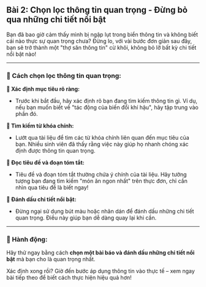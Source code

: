 ## Bài 2: Chọn lọc thông tin quan trọng - Đừng bỏ qua những chi tiết nổi bật  

Bạn đã bao giờ cảm thấy mình bị ngập lụt trong biển thông tin và không biết cái nào thực sự quan trọng chưa? Đừng lo, với vài bước đơn giản sau đây, bạn sẽ trở thành một "thợ săn thông tin" cừ khôi, không bỏ lỡ bất kỳ chi tiết nổi bật nào!

---

### 📌 Cách chọn lọc thông tin quan trọng:

**🔹 Xác định mục tiêu rõ ràng:**
- Trước khi bắt đầu, hãy xác định rõ bạn đang tìm kiếm thông tin gì. Ví dụ, nếu bạn muốn biết về "tác động của biến đổi khí hậu", hãy tập trung vào phần đó.

**🔹 Tìm kiếm từ khóa chính:**
- Lướt qua tài liệu để tìm các từ khóa chính liên quan đến mục tiêu của bạn. Nhiều sinh viên đã thấy rằng việc này giúp họ nhanh chóng xác định được thông tin quan trọng.

**🔹 Đọc tiêu đề và đoạn tóm tắt:**
- Tiêu đề và đoạn tóm tắt thường chứa ý chính của tài liệu. Hãy tưởng tượng bạn đang tìm kiếm "món ăn ngon nhất" trên thực đơn, chỉ cần nhìn qua tiêu đề là biết ngay!

**🔹 Đánh dấu chi tiết nổi bật:**
- Đừng ngại sử dụng bút màu hoặc nhãn dán để đánh dấu những chi tiết quan trọng. Điều này giúp bạn dễ dàng quay lại khi cần.

---

### 🚀 Hành động:

Hãy thử ngay bằng cách **chọn một bài báo và đánh dấu những chi tiết nổi bật** mà bạn cho là quan trọng nhất.

Xác định xong rồi? Giờ đến bước áp dụng thông tin vào thực tế – xem ngay bài tiếp theo để biết cách thực hiện hiệu quả hơn!